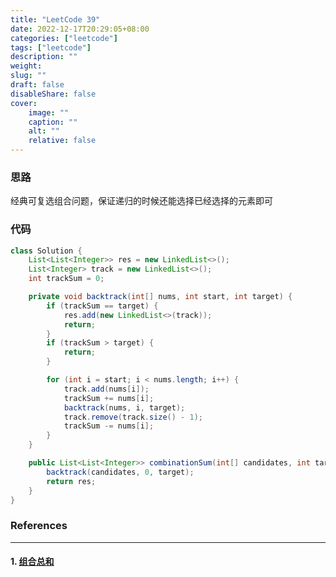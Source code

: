 ```yaml
---
title: "LeetCode 39"
date: 2022-12-17T20:29:05+08:00
categories: ["leetcode"]
tags: ["leetcode"]
description: ""
weight:
slug: ""
draft: false
disableShare: false
cover:
    image: ""
    caption: ""
    alt: ""
    relative: false
---
```


### 思路

经典可复选组合问题，保证递归的时候还能选择已经选择的元素即可

### 代码

```java
class Solution {
    List<List<Integer>> res = new LinkedList<>();
    List<Integer> track = new LinkedList<>();
    int trackSum = 0;

    private void backtrack(int[] nums, int start, int target) {
        if (trackSum == target) {
            res.add(new LinkedList<>(track));
            return;
        }
        if (trackSum > target) {
            return;
        }

        for (int i = start; i < nums.length; i++) {
            track.add(nums[i]);
            trackSum += nums[i];
            backtrack(nums, i, target);
            track.remove(track.size() - 1);
            trackSum -= nums[i];
        }
    }

    public List<List<Integer>> combinationSum(int[] candidates, int target) {
        backtrack(candidates, 0, target);
        return res;
    }
}
```

### References

---

#### 1. [组合总和](https://leetcode.cn/problems/combination-sum/)
